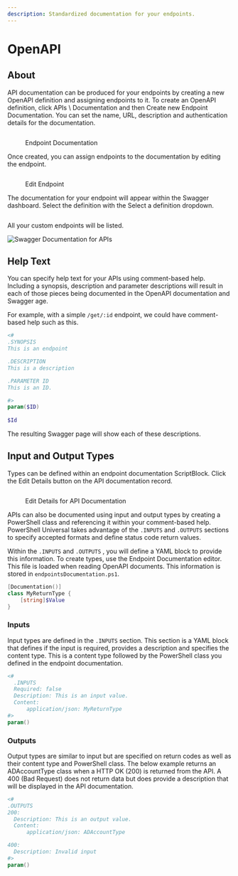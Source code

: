 ```yaml
---
description: Standardized documentation for your endpoints.
---
```


# OpenAPI

## About

API documentation can be produced for your endpoints by creating a new OpenAPI definition and assigning endpoints to it. To create an OpenAPI definition, click APIs \ Documentation and then Create new Endpoint Documentation. You can set the name, URL, description and authentication details for the documentation.

<figure><img src="../.gitbook/assets/image (233).png" alt=""><figcaption><p>Endpoint Documentation</p></figcaption></figure>

Once created, you can assign endpoints to the documentation by editing the endpoint.

<figure><img src="../.gitbook/assets/image (25).png" alt=""><figcaption><p>Edit Endpoint</p></figcaption></figure>

The documentation for your endpoint will appear within the Swagger dashboard. Select the definition with the Select a definition dropdown.

<figure><img src="../.gitbook/assets/image (146).png" alt=""><figcaption></figcaption></figure>

All your custom endpoints will be listed.

![Swagger Documentation for APIs](<../.gitbook/assets/image (22).png>)

## Help Text

You can specify help text for your APIs using comment-based help. Including a synopsis, description and parameter descriptions will result in each of those pieces being documented in the OpenAPI documentation and Swagger age.

For example, with a simple `/get/:id` endpoint, we could have comment-based help such as this.

```powershell
<# 
.SYNOPSIS
This is an endpoint

.DESCRIPTION
This is a description

.PARAMETER ID
This is an ID.

#>
param($ID)
    
$Id
```

The resulting Swagger page will show each of these descriptions.

## Input and Output Types

Types can be defined within an endpoint documentation ScriptBlock. Click the Edit Details button on the API documentation record.

<figure><img src="../.gitbook/assets/image (231).png" alt=""><figcaption><p>Edit Details for API Documentation</p></figcaption></figure>

APIs can also be documented using input and output types by creating a PowerShell class and referencing it within your comment-based help. PowerShell Universal takes advantage of the `.INPUTS` and `.OUTPUTS` sections to specify accepted formats and define status code return values.

Within the `.INPUTS` and `.OUTPUTS` , you will define a YAML block to provide this information. To create types, use the Endpoint Documentation editor. This file is loaded when reading OpenAPI documents. This information is stored in `endpointsDocumentation.ps1`.

```powershell
[Documentation()]
class MyReturnType {
    [string]$Value
}
```

### Inputs

Input types are defined in the `.INPUTS` section. This section is a YAML block that defines if the input is required, provides a description and specifies the content type. This is a content type followed by the PowerShell class you defined in the endpoint documentation.&#x20;

```powershell
<#
  .INPUTS
  Required: false
  Description: This is an input value.
  Content:
      application/json: MyReturnType 
#>
param()
```

### &#x20;Outputs

Output types are similar to input but are specified on return codes as well as their content type and PowerShell class. The below example returns an ADAccountType class when a HTTP OK (200) is returned from the API. A 400 (Bad Request) does not return data but does provide a description that will be displayed in the API documentation.&#x20;

```powershell
<#
.OUTPUTS
200:
  Description: This is an output value. 
  Content:
      application/json: ADAccountType

400:
  Description: Invalid input
#>
param()
```
